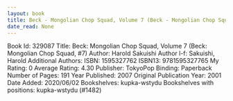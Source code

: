 ```yaml
---
layout: book
title: Beck - Mongolian Chop Squad, Volume 7 (Beck - Mongolian Chop Squad,  no. 7)
date_read: None
---
```


Book Id: 329087
Title: Beck: Mongolian Chop Squad, Volume 7 (Beck: Mongolian Chop Squad, #7)
Author: Harold Sakuishi
Author l-f: Sakuishi, Harold
Additional Authors: 
ISBN: 1595327762
ISBN13: 9781595327765
My Rating: 0
Average Rating: 4.30
Publisher: TokyoPop
Binding: Paperback
Number of Pages: 191
Year Published: 2007
Original Publication Year: 2001
Date Added: 2020/06/02
Bookshelves: kupka-wstydu
Bookshelves with positions: kupka-wstydu (#1482)

